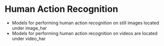 # Human Action Recognition

* Models for performing human action recognition on still images located under image_har
* Models for performing human action recognition on videos are located under video_har

<src img="images/poster.png" width="90%" />
